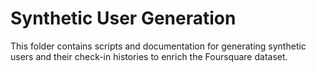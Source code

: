 # Synthetic User Generation

This folder contains scripts and documentation for generating synthetic users and their check-in histories to enrich the Foursquare dataset.
